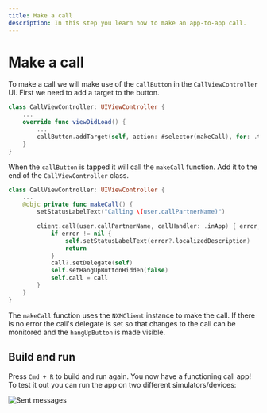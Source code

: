 ```yaml
---
title: Make a call
description: In this step you learn how to make an app-to-app call.
---
```


# Make a call

To make a call we will make use of the `callButton` in the `CallViewController` UI. First we need to add a target to the button.

```swift
class CallViewController: UIViewController {
    ...
    override func viewDidLoad() {
        ...
        callButton.addTarget(self, action: #selector(makeCall), for: .touchUpInside)
    }
}
```

When the `callButton` is tapped it will call the `makeCall` function. Add it to the end of the `CallViewController` class.

```swift
class CallViewController: UIViewController {
    ...
    @objc private func makeCall() {
        setStatusLabelText("Calling \(user.callPartnerName)")

        client.call(user.callPartnerName, callHandler: .inApp) { error, call in
            if error != nil {
                self.setStatusLabelText(error?.localizedDescription)
                return
            }
            call?.setDelegate(self)
            self.setHangUpButtonHidden(false)
            self.call = call
        }
    }
}
```

The `makeCall` function uses the `NXMClient` instance to make the call. If there is no error the call's delegate is set so that changes to the call can be monitored and the `hangUpButton` is made visible.  


## Build and run

Press `Cmd + R` to build and run again. You now have a functioning call app! To test it out you can run the app on two different simulators/devices:

![Sent messages](/images/client-sdk/ios-in-app-voice/active-call.png)